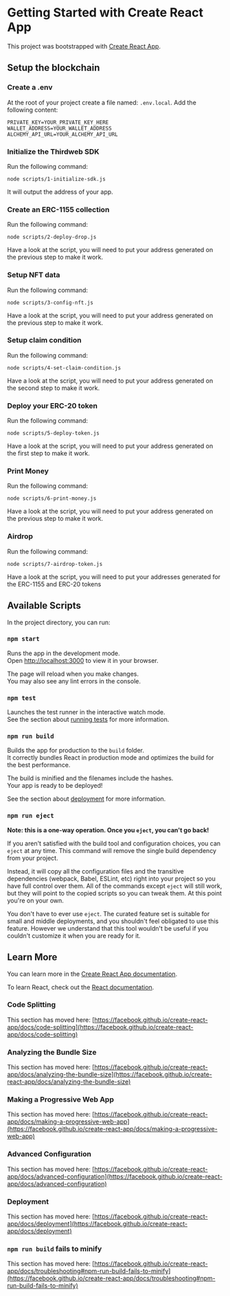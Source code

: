 # Getting Started with Create React App

This project was bootstrapped with [Create React App](https://github.com/facebook/create-react-app).

## Setup the blockchain
### Create a .env
At the root of your project create a file named: `.env.local`.
Add the following content:
```
PRIVATE_KEY=YOUR_PRIVATE_KEY_HERE
WALLET_ADDRESS=YOUR_WALLET_ADDRESS
ALCHEMY_API_URL=YOUR_ALCHEMY_API_URL
```

### Initialize the Thirdweb SDK
Run the following command:
```
node scripts/1-initialize-sdk.js
```
It will output the address of your app.

### Create an ERC-1155 collection
Run the following command:
```
node scripts/2-deploy-drop.js
```
Have a look at the script, you will need to put your address generated on the previous step to make it work.

### Setup NFT data
Run the following command:
```
node scripts/3-config-nft.js
```
Have a look at the script, you will need to put your address generated on the previous step to make it work.

### Setup claim condition
Run the following command:
```
node scripts/4-set-claim-condition.js
```
Have a look at the script, you will need to put your address generated on the second step to make it work.

### Deploy your ERC-20 token
Run the following command:
```
node scripts/5-deploy-token.js
```
Have a look at the script, you will need to put your address generated on the first step to make it work.

### Print Money
Run the following command:
```
node scripts/6-print-money.js
```
Have a look at the script, you will need to put your address generated on the previous step to make it work.

### Airdrop
Run the following command:
```
node scripts/7-airdrop-token.js
```
Have a look at the script, you will need to put your addresses generated for the ERC-1155 and ERC-20 tokens
## Available Scripts

In the project directory, you can run:

### `npm start`

Runs the app in the development mode.\
Open [http://localhost:3000](http://localhost:3000) to view it in your browser.

The page will reload when you make changes.\
You may also see any lint errors in the console.

### `npm test`

Launches the test runner in the interactive watch mode.\
See the section about [running tests](https://facebook.github.io/create-react-app/docs/running-tests) for more information.

### `npm run build`

Builds the app for production to the `build` folder.\
It correctly bundles React in production mode and optimizes the build for the best performance.

The build is minified and the filenames include the hashes.\
Your app is ready to be deployed!

See the section about [deployment](https://facebook.github.io/create-react-app/docs/deployment) for more information.

### `npm run eject`

**Note: this is a one-way operation. Once you `eject`, you can't go back!**

If you aren't satisfied with the build tool and configuration choices, you can `eject` at any time. This command will remove the single build dependency from your project.

Instead, it will copy all the configuration files and the transitive dependencies (webpack, Babel, ESLint, etc) right into your project so you have full control over them. All of the commands except `eject` will still work, but they will point to the copied scripts so you can tweak them. At this point you're on your own.

You don't have to ever use `eject`. The curated feature set is suitable for small and middle deployments, and you shouldn't feel obligated to use this feature. However we understand that this tool wouldn't be useful if you couldn't customize it when you are ready for it.

## Learn More

You can learn more in the [Create React App documentation](https://facebook.github.io/create-react-app/docs/getting-started).

To learn React, check out the [React documentation](https://reactjs.org/).

### Code Splitting

This section has moved here: [https://facebook.github.io/create-react-app/docs/code-splitting](https://facebook.github.io/create-react-app/docs/code-splitting)

### Analyzing the Bundle Size

This section has moved here: [https://facebook.github.io/create-react-app/docs/analyzing-the-bundle-size](https://facebook.github.io/create-react-app/docs/analyzing-the-bundle-size)

### Making a Progressive Web App

This section has moved here: [https://facebook.github.io/create-react-app/docs/making-a-progressive-web-app](https://facebook.github.io/create-react-app/docs/making-a-progressive-web-app)

### Advanced Configuration

This section has moved here: [https://facebook.github.io/create-react-app/docs/advanced-configuration](https://facebook.github.io/create-react-app/docs/advanced-configuration)

### Deployment

This section has moved here: [https://facebook.github.io/create-react-app/docs/deployment](https://facebook.github.io/create-react-app/docs/deployment)

### `npm run build` fails to minify

This section has moved here: [https://facebook.github.io/create-react-app/docs/troubleshooting#npm-run-build-fails-to-minify](https://facebook.github.io/create-react-app/docs/troubleshooting#npm-run-build-fails-to-minify)
